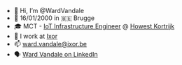 - 👋 Hi, I’m @WardVandale
- 👶 16/01/2000 in 🇧🇪 Brugge
- 🎓 MCT - [IoT Infrastructure Engineer](https://www.howest.be/en/programmes/bachelor/multimedia-and-creative-technologies/iot-infrastructure-engineer) @ [Howest Kortrijk](https://www.howest.be/)
- 🏢 I work at [Ixor](https://www.ixor.be/en)
- 📫 ward.vandale@ixor.be
- 🗣 [Ward Vandale on LinkedIn](https://www.linkedin.com/in/ward-vandale/)

<!---
WardVandale/WardVandale is a ✨ special ✨ repository because its `README.md` (this file) appears on your GitHub profile.
You can click the Preview link to take a look at your changes.
--->
